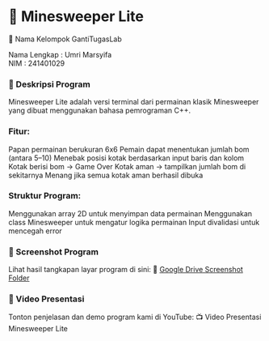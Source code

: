 # 🧠 Minesweeper Lite

👥 Nama Kelompok
GantiTugasLab

Nama Lengkap : Umri Marsyifa	
NIM          : 241401029

### 📄 Deskripsi Program
Minesweeper Lite adalah versi terminal dari permainan klasik Minesweeper yang dibuat menggunakan bahasa pemrograman C++.

### Fitur:
Papan permainan berukuran 6x6
Pemain dapat menentukan jumlah bom (antara 5–10)
Menebak posisi kotak berdasarkan input baris dan kolom
Kotak berisi bom → Game Over
Kotak aman → tampilkan jumlah bom di sekitarnya
Menang jika semua kotak aman berhasil dibuka

### Struktur Program:
Menggunakan array 2D untuk menyimpan data permainan
Menggunakan class Minesweeper untuk mengatur logika permainan
Input divalidasi untuk mencegah error

### 📸 Screenshot Program
Lihat hasil tangkapan layar program di sini:
🔗 [Google Drive Screenshot Folder](https://drive.google.com/drive/folders/1CxWAULRMBERNJ-WD3QsZeSh50jwU9Cu1?usp=sharing)

### 🎥 Video Presentasi
Tonton penjelasan dan demo program kami di YouTube:
📺 Video Presentasi Minesweeper Lite
